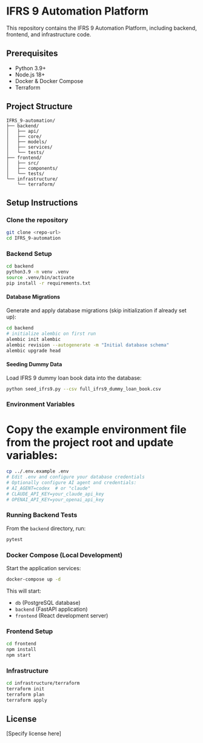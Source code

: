 # IFRS 9 Automation Platform

This repository contains the IFRS 9 Automation Platform, including backend, frontend, and infrastructure code.

## Prerequisites

- Python 3.9+
- Node.js 18+
- Docker & Docker Compose
- Terraform

## Project Structure

```
IFRS_9-automation/
├── backend/
│   ├── api/
│   ├── core/
│   ├── models/
│   ├── services/
│   └── tests/
├── frontend/
│   ├── src/
│   ├── components/
│   └── tests/
└── infrastructure/
    └── terraform/
```

## Setup Instructions

### Clone the repository

```bash
git clone <repo-url>
cd IFRS_9-automation
```

### Backend Setup

```bash
cd backend
python3.9 -m venv .venv
source .venv/bin/activate
pip install -r requirements.txt
```

#### Database Migrations

Generate and apply database migrations (skip initialization if already set up):
```bash
cd backend
# initialize alembic on first run
alembic init alembic
alembic revision --autogenerate -m "Initial database schema"
alembic upgrade head
```

#### Seeding Dummy Data

Load IFRS 9 dummy loan book data into the database:
```bash
python seed_ifrs9.py --csv full_ifrs9_dummy_loan_book.csv
```

### Environment Variables

# Copy the example environment file from the project root and update variables:

```bash
cp ../.env.example .env
# Edit .env and configure your database credentials
# Optionally configure AI agent and credentials:
# AI_AGENT=codex  # or "claude"
# CLAUDE_API_KEY=your_claude_api_key
# OPENAI_API_KEY=your_openai_api_key
```

### Running Backend Tests

From the `backend` directory, run:

```bash
pytest
```

### Docker Compose (Local Development)

Start the application services:

```bash
docker-compose up -d
```

This will start:
- `db` (PostgreSQL database)
- `backend` (FastAPI application)
- `frontend` (React development server)

### Frontend Setup

```bash
cd frontend
npm install
npm start
```

### Infrastructure

```bash
cd infrastructure/terraform
terraform init
terraform plan
terraform apply
```

## License

[Specify license here]